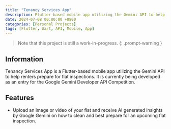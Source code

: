```yaml
---
title: "Tenancy Services App"
description: Flutter-based mobile app utilizing the Gemini API to help renters prepare for flat inspections.
date: 2024-07-08 00:00:00 +0800
categories: [Personal Projects]
tags: [Flutter, Dart, API, Mobile, App]
---
```


> Note that this project is still a work-in-progress.
{: .prompt-warning }

## Information
Tenancy Services App is a Flutter-based mobile app utilizing the Gemini API to help renters prepare for flat inspections. It is currently being developed as an entry for the Google Gemini Developer API Competition.


## Features
- Upload an image or video of your flat and receive AI generated insights by Google Gemini on how to clean and best prepare for an upcoming flat inspection.

